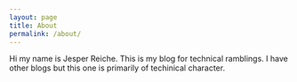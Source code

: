 ```yaml
---
layout: page
title: About
permalink: /about/
---
```


Hi my name is Jesper Reiche. This is my blog for technical ramblings. I have other blogs but this one is primarily of techinical character.
